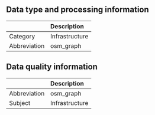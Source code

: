 ## Data type and processing information 

|              | Description    |
|:-------------|:---------------|
| Category     | Infrastructure |
| Abbreviation | osm_graph      |

## Data quality information 

|              | Description    |
|:-------------|:---------------|
| Abbreviation | osm_graph      |
| Subject      | Infrastructure |